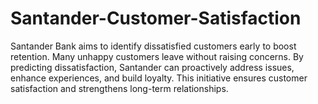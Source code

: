 # Santander-Customer-Satisfaction
Santander Bank aims to identify dissatisfied customers early to boost retention. Many unhappy customers leave without raising concerns. By predicting dissatisfaction, Santander can proactively address issues, enhance experiences, and build loyalty. This initiative ensures customer satisfaction and strengthens long-term relationships.
